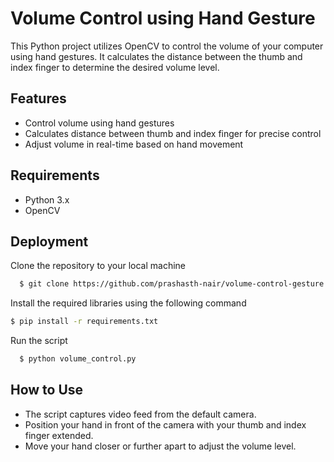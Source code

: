 
# Volume Control using Hand Gesture

This Python project utilizes OpenCV to control the volume of your computer using hand gestures. It calculates the distance between the thumb and index finger to determine the desired volume level.

## Features

- Control volume using hand gestures
- Calculates distance between thumb and index finger for precise control
- Adjust volume in real-time based on hand movement

## Requirements
- Python 3.x
- OpenCV
  
## Deployment

Clone the repository to your local machine

```bash
  $ git clone https://github.com/prashasth-nair/volume-control-gesture.git
```


Install the required libraries using the following command

```bash
$ pip install -r requirements.txt

```


Run the script

```bash
  $ python volume_control.py

```


## How to Use

-  The script captures video feed from the default camera.
- Position your hand in front of the camera with your thumb and index finger extended.
- Move your hand closer or further apart to adjust the volume level.
